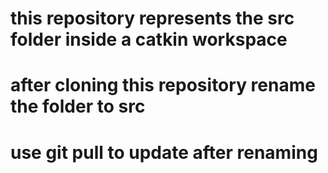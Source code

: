 # this repository represents the src folder inside a catkin workspace
# after cloning this repository rename the folder to src
# use git pull to update after renaming
